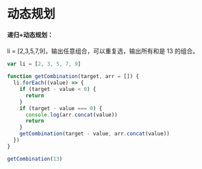 # 动态规划

#### 递归+动态规划：

li = [2,3,5,7,9]，输出任意组合，可以重复选，输出所有和是 13 的组合。

```js
var li = [2, 3, 5, 7, 9]

function getCombination(target, arr = []) {
  li.forEach((value) => {
    if (target - value < 0) {
      return
    }
    if (target - value === 0) {
      console.log(arr.concat(value))
      return
    }
    getCombination(target - value, arr.concat(value))
  })
}

getCombination(13)
```
